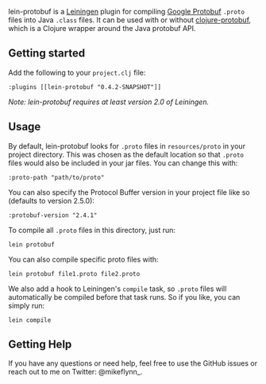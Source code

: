 lein-protobuf is a [Leiningen](https://github.com/technomancy/leiningen) plugin for compiling
[Google Protobuf](http://code.google.com/p/protobuf/) `.proto` files into Java `.class` files. It
can be used with or without [clojure-protobuf](https://github.com/flatland/clojure-protobuf), which
is a Clojure wrapper around the Java protobuf API.

## Getting started

Add the following to your `project.clj` file:

    :plugins [[lein-protobuf "0.4.2-SNAPSHOT"]]

*Note: lein-protobuf requires at least version 2.0 of Leiningen.*

## Usage

By default, lein-protobuf looks for `.proto` files in `resources/proto` in your project
directory. This was chosen as the default location so that `.proto` files would also be included in
your jar files. You can change this with:

    :proto-path "path/to/proto"

You can also specify the Protocol Buffer version in your project file like so (defaults to version 2.5.0):

    :protobuf-version "2.4.1"

To compile all `.proto` files in this directory, just run:

    lein protobuf

You can also compile specific proto files with:

    lein protobuf file1.proto file2.proto

We also add a hook to Leiningen's `compile` task, so `.proto` files will automatically be compiled
before that task runs. So if you like, you can simply run:

    lein compile


## Getting Help

If you have any questions or need help, feel free to use the GitHub issues or reach out to me on Twitter: @mikeflynn_.
